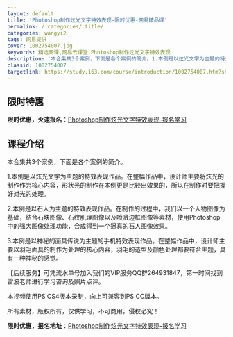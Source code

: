 ```yaml
---
layout: default
title: 'Photoshop制作炫光文字特效表现-限时优惠-网易精品课'
permalink: /:categories/:title/
categories: wangyi2
tags: 网易提供
cover: 1002754007.jpg
keywords: 精选网课,网易云课堂,Photoshop制作炫光文字特效表现
description: '本合集共3个案例，下面是各个案例的简介。1.本例是以炫光文字为主题的特效表现作品。在整幅作品中，设计师主要将炫光的制作作'
classid: 1002754007
targetlink: https://study.163.com/course/introduction/1002754007.htm?share=1&shareId=1025206652&utm_campaign=share&utm_medium=iphoneShare&utm_source=&utm_u=1025206652
---
```


## 限时特惠

**限时优惠，火速报名**：[Photoshop制作炫光文字特效表现-报名学习](https://study.163.com/course/introduction/1002754007.htm?share=1&shareId=1025206652&utm_campaign=share&utm_medium=iphoneShare&utm_source=&utm_u=1025206652)

## 课程介绍

本合集共3个案例，下面是各个案例的简介。

1.本例是以炫光文字为主题的特效表现作品。在整幅作品中，设计师主要将炫光的制作作为核心内容，形状光的制作在本例更是比较出效果的，所以在制作时要把握好对光的处理。

2.本例是以石人为主题的特效表现作品。在制作的过程中，我们以一个人物图像为基础，结合石块图像、石纹肌理图像以及喷溅边框图像等素材，使用Photoshop中的强大图像处理功能，合成得到一个逼真的石人图像效果。

3.本例是以神秘的面具传说为主题的手机特效表现作品。在整幅作品中，设计师主要以羽毛面具的制作为处理的核心内容，羽毛的造型及颜色处理都要符合主题，具有一种神秘的感觉。



【后续服务】可凭流水单号加入我们的VIP服务QQ群264931847，第一时间找到雷波老师进行学习咨询及照片点评。



本视频使用PS CS4版本录制，向上可兼容到PS CC版本。

所有素材，版权所有，仅供学习，不可商用，侵权必究！

**限时优惠，报名地址**：[Photoshop制作炫光文字特效表现-报名学习](https://study.163.com/course/introduction/1002754007.htm?share=1&shareId=1025206652&utm_campaign=share&utm_medium=iphoneShare&utm_source=&utm_u=1025206652)

